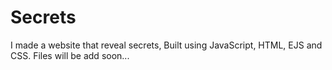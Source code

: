 # Secrets
I made a website that reveal secrets, Built using JavaScript, HTML, EJS and CSS.
Files will be add soon...
